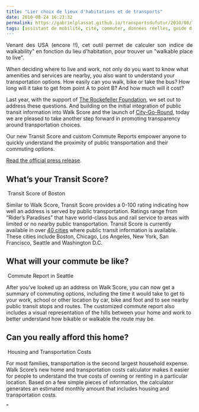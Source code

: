 ```yaml
---
title: "Lier choix de lieux d'habitations et de transports"
date: 2010-08-24 16:23:32
permalink: https://gabrielplassat.github.io/transportsdufutur/2010/08/lier-choix-de-lieux-dhabitations-et-de-transports.html
tags: [assistant de mobilité, cité, commuter, données réelles, guide d'achat, multimodes]
---
```


<p style="text-align: justify">Venant des USA (encore !!), cet outil permet de calculer son indice de walkability" en fonction du lieu d'habitation, pour trouver un "walkable place to live".</p> <p style=""text-align: justify"">When deciding where to live and work, not only do you want to know what amenities and services are nearby, you also want to understand your transportation options. How easily can you walk, bike or take the bus? How long will it take to get from point A to point B? And how much will it cost?</p> <p style=""text-align: justify"">Last year, with the support of <a href=""http://www.rockefellerfoundation.org/"" target=""_blank"">The Rockefeller Foundation,</a> we set out to address these questions. And building on the initial integration of public transit information into Walk Score and the launch of <a href=""http://www.citygoround.org/"" target=""_blank"">City-Go-Round</a>, today we are pleased to take another step forward in promoting transparency around transportation choices.</p> <p style=""text-align: justify"">Our new Transit Score and custom Commute Reports empower anyone to quickly understand the proximity of public transportation and their commuting options.</p> <p style=""text-align: justify""> </p>  <!--more-->   <p style=""text-align: justify""><a href="https://gabrielplassat.github.io/transportsdufutur/wp-content/uploads/sites/6/2010/08/Walk_Score_Launches_Transit_Score_16Aug10.pdf"">Read the official press release</a>.</p> <h2>What’s your Transit Score?</h2> <div id=""attachment_680"" style=""width: 532px""><a href=""http://www.walkscore.com/score/Boston-MA""><img alt="""" height=""141"" src=""/wp-content/uploads/sites/6/2010/08/lierchoixdelieuxdhabitationsetdetransports.png"" title=""transit-score"" width=""522"" /></a> Transit Score of Boston</div> <p style=""text-align: justify"">Similar to Walk Score, Transit Score provides a 0-100 rating indicating how well an address is served by public transportation. Ratings range from “Rider’s Paradises” that have world-class bus and rail service to areas with limited or no nearby public transportation. Transit Score is currently available in over <a href=""https://spreadsheets.google.com/ccc?key=0Ah1ezjXRnFf3dENSTFppNTQwaTJMNVZrNk5Ib0h1ZEE&hl=en#gid=0"" target=""_blank"">40 cities</a> where public transit information is available. These cities include Boston, Chicago, Los Angeles, New York, San Francisco, Seattle and Washington D.C.</p> <h2 style=""text-align: justify"">What will your commute be like?</h2> <div id=""attachment_687"" style=""width: 560px""><a href=""http://www.walkscore.com/commute/4011-ashworth-ave-n-seattle-wa-98103/to=3503-NE-45th-Street-Seattle-WA""><img alt="""" height=""467"" src=""/wp-content/uploads/sites/6/2010/08/lierchoixdelieuxdhabitationsetdetransports-1.png"" title=""commute-narrow"" width=""550"" /></a> Commute Report in Seattle</div> <p style=""text-align: justify"">After you’ve looked up an address on Walk Score, you can now get a summary of commuting options, including the time it would take to get to your work, school or other location by car, bike and foot and to see nearby public transit stops and routes. The customized commute report also includes a visual representation of the hills between your home and work to better understand how bikable or walkable the route may be.</p> <h2>Can you really afford this home?</h2> <div id=""attachment_689"" style=""width: 560px""><a href=""http://www.walkscore.com/commute/4011-ashworth-ave-n-seattle-wa-98103/to=3503-NE-45th-Street-Seattle-WA""><img alt="""" height=""203"" src=""/wp-content/uploads/sites/6/2010/08/lierchoixdelieuxdhabitationsetdetransports-2.png"" title=""housing-and-transpo-small"" width=""550"" /></a> Housing and Transportation Costs</div> <p style=""text-align: justify"">For most families, transportation is the second largest household expense. Walk Score’s new home and transportation costs calculator makes it easier for people to understand the true costs of owning or renting in a particular location. Based on a few simple pieces of information, the calculator generates an estimated monthly amount that includes housing and transportation costs.</p>"
